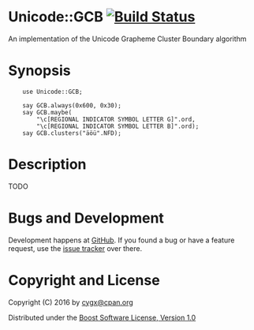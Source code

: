 # Unicode::GCB [![Build Status](https://travis-ci.org/cygx/p6-unicode-gcb.svg?branch=master)](https://travis-ci.org/cygx/p6-unicode-gcb)

An implementation of the Unicode Grapheme Cluster Boundary algorithm

# Synopsis

```
    use Unicode::GCB;

    say GCB.always(0x600, 0x30);
    say GCB.maybe(
        "\c[REGIONAL INDICATOR SYMBOL LETTER G]".ord,
        "\c[REGIONAL INDICATOR SYMBOL LETTER B]".ord);
    say GCB.clusters("äöü".NFD);
```

# Description

TODO


# Bugs and Development

Development happens at [GitHub](https://github.com/cygx/p6-unicode-gcb). If you
found a bug or have a feature request, use the
[issue tracker](https://github.com/cygx/p6-unicode-gcb/issues) over there.


# Copyright and License

Copyright (C) 2016 by <cygx@cpan.org>

Distributed under the
[Boost Software License, Version 1.0](http://www.boost.org/LICENSE_1_0.txt)
